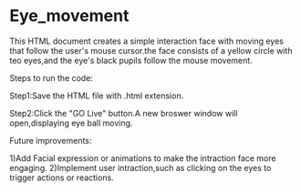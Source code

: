 # Eye_movement

This HTML document creates a simple interaction face with moving eyes that follow the user's mouse cursor.the face consists of a yellow circle with teo eyes,and the eye's black pupils follow the mouse movement.

Steps to run the code:

Step1:Save the HTML file with .html extension.

Step2:Click the "GO Live" button.A new broswer window will open,displaying eye ball moving.

Future improvements:

1)Add Facial expression or animations to make the intraction face more engaging.
2)Implement user intraction,such as clicking on the eyes to trigger actions or reactions.
